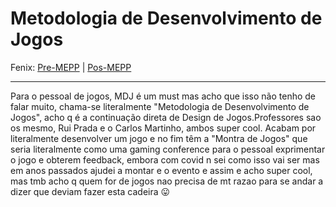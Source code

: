 # Metodologia de Desenvolvimento de Jogos

Fenix: [Pre-MEPP](https://fenix.tecnico.ulisboa.pt/cursos/meic-a/disciplina-curricular/283003985068085) | [Pos-MEPP](https://fenix.tecnico.ulisboa.pt/cursos/meic-a/disciplina-curricular/1971853845332808)

---
Para o pessoal de jogos, MDJ é um must mas acho que isso não tenho de falar muito, chama-se literalmente "Metodologia de Desenvolvimento de Jogos", acho q é a continuação direta de Design de Jogos.Professores sao os mesmo, Rui Prada e o Carlos Martinho, ambos super cool. Acabam por literalmente desenvolver um jogo e no fim têm a "Montra de Jogos" que seria literalmente como uma gaming conference para o pessoal exprimentar o jogo e obterem feedback, embora com covid n sei como isso vai ser mas em anos passados ajudei a montar e o evento e assim e acho super cool, mas tmb acho q quem for de jogos nao precisa de mt razao para se andar a dizer que deviam fazer esta cadeira :stuck_out_tongue:
